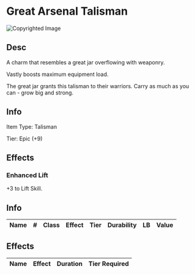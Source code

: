 # Great Arsenal Talisman

![Copyrighted Image](GreatArsenalTalisman.png)

## Desc

A charm that resembles a great jar overflowing with weaponry.

Vastly boosts maximum equipment load.

The great jar grants this talisman to their warriors. Carry as much as you can - grow big and strong.

## Info

Item Type: Talisman

Tier: Epic (+9)

## Effects

### Enhanced Lift

+3 to Lift Skill.


## Info

| Name | # | Class | Effect | Tier | Durability | LB | Value |
| :--: | :-: | :---: | :----: | :--: | :--------: | :-: | :---: |

## Effects

| Name | Effect | Duration | Tier Required |
| :--- | :----: | :------: | :-----------: |
